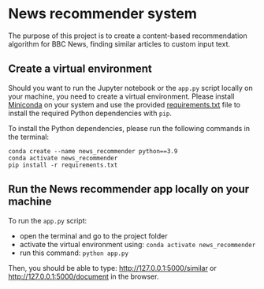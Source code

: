 # News recommender system

The purpose of this project is to create a content-based recommendation algorithm for BBC News, finding similar articles to custom input text.

## Create a virtual environment

Should you want to run the Jupyter notebook or the `app.py` script  locally on your machine, you need to create a virtual environment. Please install [Miniconda](https://docs.conda.io/en/latest/miniconda.html) on your system and use the provided [requirements.txt](https://github.com/pxydi/News_recommender_API/blob/main/requirements.txt) file to install the required Python dependencies with `pip`.

To install the Python dependencies, please run the following commands in the terminal:
```
conda create --name news_recommender python==3.9
conda activate news_recommender
pip install -r requirements.txt
```
## Run the News recommender app locally on your machine

To run the `app.py` script:
* open the terminal and go to the project folder
* activate the virtual environment using: `conda activate news_recommender`
* run this command: `python app.py`

Then, you should be able to type: http://127.0.0.1:5000/similar or http://127.0.0.1:5000/document in the browser.

